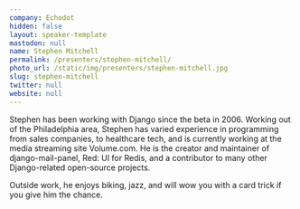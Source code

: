 ```yaml
---
company: Echodot
hidden: false
layout: speaker-template
mastodon: null
name: Stephen Mitchell
permalink: /presenters/stephen-mitchell/
photo_url: /static/img/presenters/stephen-mitchell.jpg
slug: stephen-mitchell
twitter: null
website: null
---
```


Stephen has been working with Django since the beta in 2006.   Working out of the Philadelphia area, Stephen has varied experience in programming from sales companies, to healthcare tech, and is currently working at the media streaming site Volume.com.  He is the creator and maintainer of django-mail-panel, Red: UI for Redis, and a contributor to many other Django-related open-source projects.

Outside work, he enjoys biking, jazz, and will wow you with a card trick if you give him the chance.
